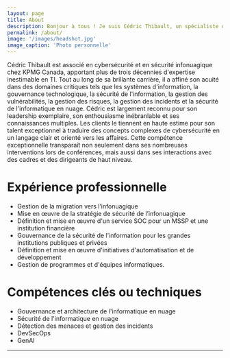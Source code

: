 ```yaml
---
layout: page
title: About
description: Bonjour à tous ! Je suis Cédric Thibault, un spécialiste de la cybersécurité et de la sécurité du cloud, basé à Québec, au Canada. Geek by design, j'aime les jeux vidéos, les livres, le cinéma et le Jazz ! (j'oubliais, j'aime les chats aussi :-D )
permalink: /about/
image: '/images/headshot.jpg'
image_caption: 'Photo personnelle'
---
```


Cédric Thibault est associé en cybersécurité et en sécurité infonuagique chez KPMG Canada, apportant plus de trois décennies d'expertise inestimable en TI. Tout au long de sa brillante carrière, il a affiné son acuité dans des domaines critiques tels que les systèmes d'information, la gouvernance technologique, la sécurité de l'information, la gestion des vulnérabilités, la gestion des risques, la gestion des incidents et la sécurité de l'informatique en nuage.
Cédric est largement reconnu pour son leadership exemplaire, son enthousiasme inébranlable et ses connaissances multiples. Les clients le tiennent en haute estime pour son talent exceptionnel à traduire des concepts complexes de cybersécurité en un langage clair et orienté vers les affaires. Cette compétence exceptionnelle transparaît non seulement dans ses nombreuses interventions lors de conférences, mais aussi dans ses interactions avec des cadres et des dirigeants de haut niveau.

# Expérience professionnelle
- Gestion de la migration vers l’infonuagique
- Mise en œuvre de la stratégie de sécurité de l’infonuagique
- Définition et mise en œuvre d'un service SOC pour un MSSP et une institution financière
- Gouvernance de la sécurité de l'information pour les grandes institutions publiques et privées
- Définition et mise en œuvre d'initiatives d'automatisation et de développement
- Gestion de programmes et d'équipes informatiques.

# Compétences clés ou techniques
- Gouvernance et architecture de l'informatique en nuage
- Sécurité de l'informatique en nuage
- Détection des menaces et gestion des incidents
- DevSecOps
- GenAI

***